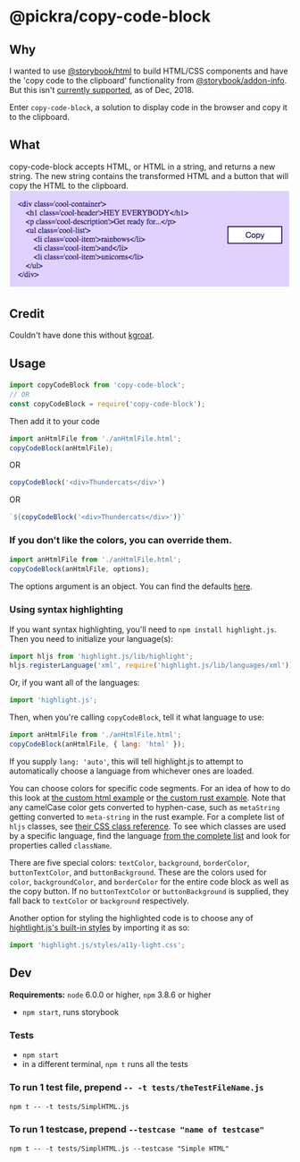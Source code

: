 # @pickra/copy-code-block

## Why
I wanted to use [@storybook/html](https://www.npmjs.com/package/@storybook/html) to build HTML/CSS components and have the 'copy code to the clipboard' functionality from [@storybook/addon-info](https://www.npmjs.com/package/@storybook/addon-info). But this isn't [currently supported](https://github.com/storybooks/storybook/issues/4832), as of Dec, 2018.

Enter `copy-code-block`, a solution to display code in the browser and copy it to the clipboard.

## What
copy-code-block accepts HTML, or HTML in a string, and returns
a new string. The new string contains the transformed HTML and a
button that will copy the HTML to the clipboard.
![copy-code-block example image](./img/CCB.png)

## Credit
Couldn't have done this without [kgroat](https://github.com/kgroat).

## Usage
```javascript
import copyCodeBlock from 'copy-code-block';
// OR
const copyCodeBlock = require('copy-code-block');
```
Then add it to your code
```javascript
import anHtmlFile from './anHtmlFile.html';
copyCodeBlock(anHtmlFile);
```
OR
```javascript
copyCodeBlock('<div>Thundercats</div>')
```
OR
```javascript
`${copyCodeBlock('<div>Thundercats</div>')}`
```

### If you don't like the colors, you can override them.
```javascript
import anHtmlFile from './anHtmlFile.html';
copyCodeBlock(anHtmlFile, options);
```
The options argument is an object. You can find the defaults
[here](./src/helpers.js#L64).

### Using syntax highlighting
If you want syntax highlighting, you'll need to `npm install highlight.js`.
Then you need to initialize your language(s):
```javascript
import hljs from 'highlight.js/lib/highlight';
hljs.registerLanguage('xml', require('highlight.js/lib/languages/xml'));
```
Or, if you want all of the languages:
```javascript
import 'highlight.js';
```
Then, when you're calling `copyCodeBlock`, tell it what language to use:
```javascript
import anHtmlFile from './anHtmlFile.html';
copyCodeBlock(anHtmlFile, { lang: 'html' });
```

If you supply `lang: 'auto'`, this will tell highlight.js to attempt to automatically choose a language from whichever ones are loaded.

You can choose colors for specific code segments.  For an idea of how to do this look at [the custom html example](./src/examples/customHtml.js) or [the custom rust example](./src/examples/customRust.js).  Note that any camelCase color gets converted to hyphen-case, such as `metaString` getting converted to `meta-string` in the rust example.  For a complete list of `hljs` classes, see [their CSS class reference](https://github.com/highlightjs/highlight.js/blob/master/docs/css-classes-reference.rst#stylable-classes).  To see which classes are used by a specific language, find the language [from the complete list](https://github.com/highlightjs/highlight.js/tree/master/src/languages) and look for properties called `className`.

There are five special colors: `textColor`, `background`, `borderColor`, `buttonTextColor`, and `buttonBackground`.  These are the colors used for `color`, `backgroundColor`, and `borderColor` for the entire code block as well as the copy button.  If no `buttonTextColor` or `buttonBackground` is supplied, they fall back to `textColor` or `background` respectively.

Another option for styling the highlighted code is to choose any of [hightlight.js's built-in styles](https://highlightjs.org/static/demo/) by importing it as so:
```javascript
import 'highlight.js/styles/a11y-light.css';
```

## Dev
**Requirements:** `node` 6.0.0 or higher, `npm` 3.8.6 or higher
- `npm start`, runs storybook

### Tests
- `npm start`
- in a different terminal, `npm t` runs all the tests

### To run 1 test file, prepend `-- -t tests/theTestFileName.js`
```
npm t -- -t tests/SimplHTML.js
```

### To run 1 testcase, prepend `--testcase "name of testcase"`
```
npm t -- -t tests/SimplHTML.js --testcase "Simple HTML"
```
